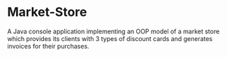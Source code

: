 # Market-Store
A Java console application implementing an OOP model of a market store which provides its clients with 3 types of discount cards and generates invoices for their purchases.
